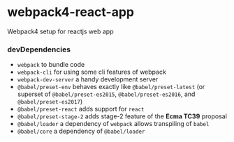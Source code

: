 # webpack4-react-app
Webpack4 setup for reactjs web app

### devDependencies
 - `webpack` to bundle code
 - `webpack-cli` for using some cli features of webpack
 - `webpack-dev-server` a handy development server
 - `@babel/preset-env` behaves exactly like `@babel/preset-latest` (or superset of `@babel/preset-es2015`, `@babel/preset-es2016`, and `@babel/preset-es2017`)
 - `@babel/preset-react` adds support for `react`
 - `@babel/preset-stage-2` adds stage-2 feature of the **Ecma TC39** proposal
 - `@babel/loader` a dependency of `webpack` allows transpiling of `babel`
 - `@babel/core` a dependency of `@babel/loader`
